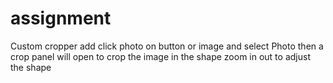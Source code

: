 # assignment
Custom cropper
add click photo on button or image and select Photo then a crop panel will open to crop the image in the shape zoom in out to adjust the shape 
